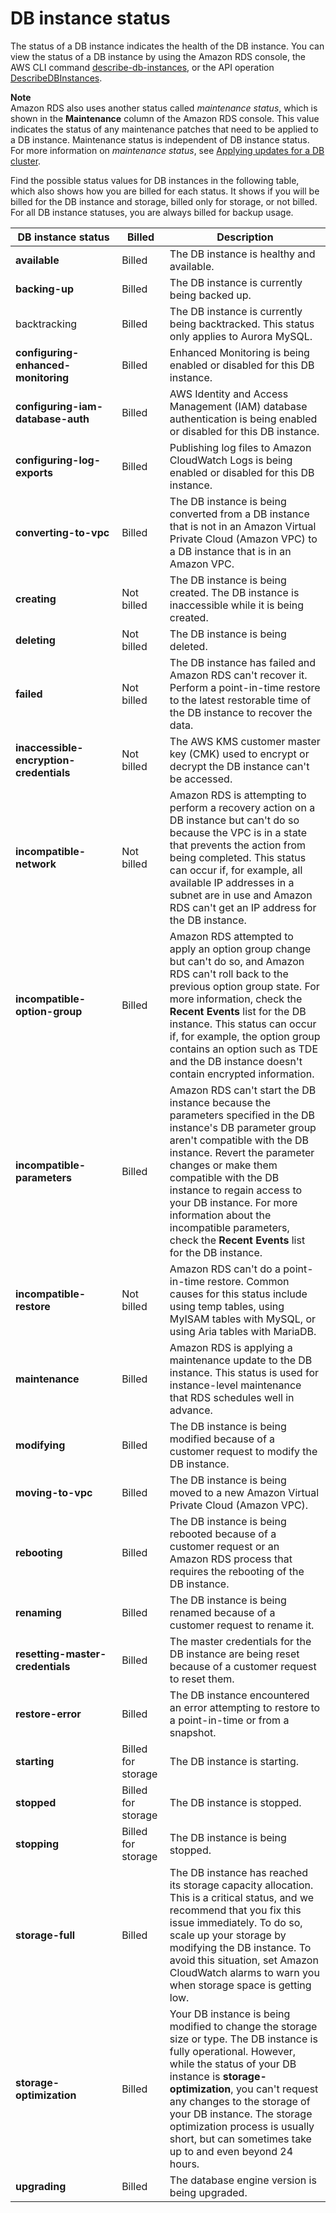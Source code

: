 # DB instance status<a name="Overview.DBInstance.Status"></a>

The status of a DB instance indicates the health of the DB instance\. You can view the status of a DB instance by using the Amazon RDS console, the AWS CLI command [describe\-db\-instances](https://docs.aws.amazon.com/cli/latest/reference/rds/describe-db-instances.html), or the API operation [DescribeDBInstances](https://docs.aws.amazon.com/AmazonRDS/latest/APIReference/API_DescribeDBInstances.html)\. 

**Note**  
Amazon RDS also uses another status called *maintenance status*, which is shown in the **Maintenance** column of the Amazon RDS console\. This value indicates the status of any maintenance patches that need to be applied to a DB instance\. Maintenance status is independent of DB instance status\. For more information on *maintenance status*, see [Applying updates for a DB cluster](USER_UpgradeDBInstance.Maintenance.md#USER_UpgradeDBInstance.OSUpgrades)\. 

Find the possible status values for DB instances in the following table, which also shows how you are billed for each status\. It shows if you will be billed for the DB instance and storage, billed only for storage, or not billed\. For all DB instance statuses, you are always billed for backup usage\.


| DB instance status | Billed  | Description | 
| --- | --- | --- | 
|  **available**  | Billed |  The DB instance is healthy and available\.  | 
|  **backing\-up**  | Billed |  The DB instance is currently being backed up\.  | 
| backtracking | Billed |  The DB instance is currently being backtracked\. This status only applies to Aurora MySQL\.  | 
|  **configuring\-enhanced\-monitoring**  | Billed |  Enhanced Monitoring is being enabled or disabled for this DB instance\.  | 
|  **configuring\-iam\-database\-auth**  | Billed |  AWS Identity and Access Management \(IAM\) database authentication is being enabled or disabled for this DB instance\.  | 
|  **configuring\-log\-exports**  | Billed |  Publishing log files to Amazon CloudWatch Logs is being enabled or disabled for this DB instance\.  | 
|  **converting\-to\-vpc**  | Billed |  The DB instance is being converted from a DB instance that is not in an Amazon Virtual Private Cloud \(Amazon VPC\) to a DB instance that is in an Amazon VPC\.  | 
|  **creating**  | Not billed |  The DB instance is being created\. The DB instance is inaccessible while it is being created\.   | 
|  **deleting**  | Not billed |  The DB instance is being deleted\.  | 
|  **failed**  | Not billed |  The DB instance has failed and Amazon RDS can't recover it\. Perform a point\-in\-time restore to the latest restorable time of the DB instance to recover the data\.   | 
|  **inaccessible\-encryption\-credentials**  | Not billed |  The AWS KMS customer master key \(CMK\) used to encrypt or decrypt the DB instance can't be accessed\.   | 
|  **incompatible\-network**  | Not billed |  Amazon RDS is attempting to perform a recovery action on a DB instance but can't do so because the VPC is in a state that prevents the action from being completed\. This status can occur if, for example, all available IP addresses in a subnet are in use and Amazon RDS can't get an IP address for the DB instance\.   | 
|  **incompatible\-option\-group**  | Billed |  Amazon RDS attempted to apply an option group change but can't do so, and Amazon RDS can't roll back to the previous option group state\. For more information, check the **Recent Events** list for the DB instance\. This status can occur if, for example, the option group contains an option such as TDE and the DB instance doesn't contain encrypted information\.   | 
|  **incompatible\-parameters**  | Billed |  Amazon RDS can't start the DB instance because the parameters specified in the DB instance's DB parameter group aren't compatible with the DB instance\. Revert the parameter changes or make them compatible with the DB instance to regain access to your DB instance\. For more information about the incompatible parameters, check the **Recent Events** list for the DB instance\.   | 
|  **incompatible\-restore**  | Not billed |  Amazon RDS can't do a point\-in\-time restore\. Common causes for this status include using temp tables, using MyISAM tables with MySQL, or using Aria tables with MariaDB\.   | 
|  **maintenance**  | Billed |  Amazon RDS is applying a maintenance update to the DB instance\. This status is used for instance\-level maintenance that RDS schedules well in advance\.   | 
|  **modifying**  | Billed |  The DB instance is being modified because of a customer request to modify the DB instance\.   | 
|  **moving\-to\-vpc**  | Billed |  The DB instance is being moved to a new Amazon Virtual Private Cloud \(Amazon VPC\)\.  | 
|  **rebooting**  | Billed |  The DB instance is being rebooted because of a customer request or an Amazon RDS process that requires the rebooting of the DB instance\.  | 
|  **renaming**  | Billed |  The DB instance is being renamed because of a customer request to rename it\.   | 
|  **resetting\-master\-credentials**  | Billed |  The master credentials for the DB instance are being reset because of a customer request to reset them\.  | 
|  **restore\-error**  | Billed |  The DB instance encountered an error attempting to restore to a point\-in\-time or from a snapshot\.  | 
|  **starting**  | Billed for storage |  The DB instance is starting\.  | 
|  **stopped**  | Billed for storage |  The DB instance is stopped\.  | 
|  **stopping**  | Billed for storage |  The DB instance is being stopped\.  | 
|  **storage\-full**  | Billed |  The DB instance has reached its storage capacity allocation\. This is a critical status, and we recommend that you fix this issue immediately\. To do so, scale up your storage by modifying the DB instance\. To avoid this situation, set Amazon CloudWatch alarms to warn you when storage space is getting low\.   | 
|  **storage\-optimization**  | Billed |  Your DB instance is being modified to change the storage size or type\. The DB instance is fully operational\. However, while the status of your DB instance is **storage\-optimization**, you can't request any changes to the storage of your DB instance\. The storage optimization process is usually short, but can sometimes take up to and even beyond 24 hours\.   | 
|  **upgrading**  | Billed |  The database engine version is being upgraded\.   | 
